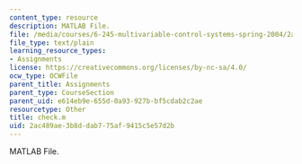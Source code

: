 ```yaml
---
content_type: resource
description: MATLAB File.
file: /media/courses/6-245-multivariable-control-systems-spring-2004/2ac489ae3b8ddab775af9415c5e57d2b_check.m
file_type: text/plain
learning_resource_types:
- Assignments
license: https://creativecommons.org/licenses/by-nc-sa/4.0/
ocw_type: OCWFile
parent_title: Assignments
parent_type: CourseSection
parent_uid: e614eb9e-655d-0a93-927b-bf5cdab2c2ae
resourcetype: Other
title: check.m
uid: 2ac489ae-3b8d-dab7-75af-9415c5e57d2b
---
```

MATLAB File.